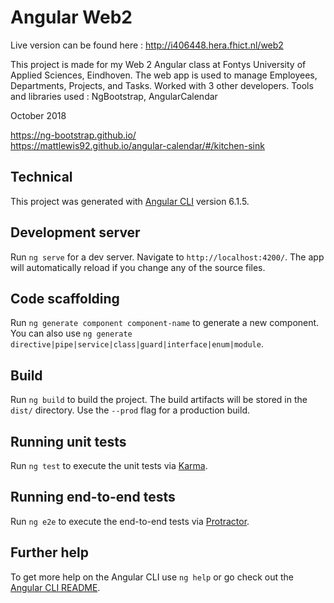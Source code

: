 # Angular Web2

Live version can be found here : http://i406448.hera.fhict.nl/web2

This project is made for my Web 2 Angular class at Fontys University of Applied Sciences, Eindhoven.
The web app is used to manage Employees, Departments, Projects, and Tasks.
Worked with 3 other developers. Tools and libraries used : NgBootstrap, AngularCalendar

October 2018

https://ng-bootstrap.github.io/                     
https://mattlewis92.github.io/angular-calendar/#/kitchen-sink

## Technical

This project was generated with [Angular CLI](https://github.com/angular/angular-cli) version 6.1.5.

## Development server

Run `ng serve` for a dev server. Navigate to `http://localhost:4200/`. The app will automatically reload if you change any of the source files.

## Code scaffolding

Run `ng generate component component-name` to generate a new component. You can also use `ng generate directive|pipe|service|class|guard|interface|enum|module`.

## Build

Run `ng build` to build the project. The build artifacts will be stored in the `dist/` directory. Use the `--prod` flag for a production build.

## Running unit tests

Run `ng test` to execute the unit tests via [Karma](https://karma-runner.github.io).

## Running end-to-end tests

Run `ng e2e` to execute the end-to-end tests via [Protractor](http://www.protractortest.org/).

## Further help

To get more help on the Angular CLI use `ng help` or go check out the [Angular CLI README](https://github.com/angular/angular-cli/blob/master/README.md).
